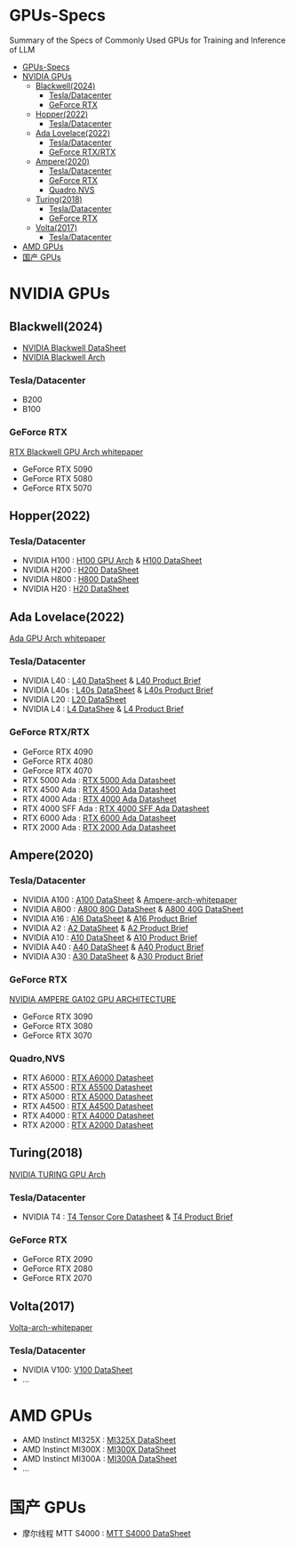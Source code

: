 # GPUs-Specs

Summary of the Specs of Commonly Used GPUs for Training and Inference of LLM

- [GPUs-Specs](#gpus-specs)
- [NVIDIA GPUs](#nvidia-gpus)
  - [Blackwell(2024)](#blackwell2024)
    - [Tesla/Datacenter](#tesladatacenter)
    - [GeForce RTX](#geforce-rtx)
  - [Hopper(2022)](#hopper2022)
    - [Tesla/Datacenter](#tesladatacenter-1)
  - [Ada Lovelace(2022)](#ada-lovelace2022)
    - [Tesla/Datacenter](#tesladatacenter-2)
    - [GeForce RTX/RTX](#geforce-rtxrtx)
  - [Ampere(2020)](#ampere2020)
    - [Tesla/Datacenter](#tesladatacenter-3)
    - [GeForce RTX](#geforce-rtx-1)
    - [Quadro,NVS](#quadronvs)
  - [Turing(2018)](#turing2018)
    - [Tesla/Datacenter](#tesladatacenter-4)
    - [GeForce RTX](#geforce-rtx-2)
  - [Volta(2017)](#volta2017)
    - [Tesla/Datacenter](#tesladatacenter-5)
- [AMD GPUs](#amd-gpus)
- [国产 GPUs](#国产-gpus)

# NVIDIA GPUs

## Blackwell(2024)

- [NVIDIA Blackwell DataSheet](https://resources.nvidia.com/en-us-blackwell-architecture/datasheet)
- [NVIDIA Blackwell Arch](https://resources.nvidia.com/en-us-blackwell-architecture/blackwell-architecture-technical-brief)

### Tesla/Datacenter

- B200
- B100

### GeForce RTX

 [RTX Blackwell GPU Arch whitepaper](https://images.nvidia.com/aem-dam/Solutions/geforce/blackwell/nvidia-rtx-blackwell-gpu-architecture.pdf)

- GeForce RTX 5090 
- GeForce RTX 5080
- GeForce RTX 5070

## Hopper(2022)

### Tesla/Datacenter

- NVIDIA H100 : [H100 GPU Arch](https://resources.nvidia.com/en-us-tensor-core) &  [H100 DataSheet](https://resources.nvidia.com/en-us-tensor-core/nvidia-tensor-core-gpu-datasheet)
- NVIDIA H200 : [H200 DataSheet](https://nvdam.widen.net/s/nb5zzzsjdf/hpc-datasheet-sc23-h200-datasheet-3002446)
- NVIDIA H800 : [H800 DataSheet](https://chaoqing-i.com/upload/20231128/NVIDIA%20H800%20GPU%20Datasheet.pdf)
- NVIDIA H20 : [H20 DataSheet](https://viperatech.com/shop/nvidia-hgx-h20/)

## Ada Lovelace(2022)

[Ada GPU Arch whitepaper](https://images.nvidia.com/aem-dam/Solutions/geforce/ada/nvidia-ada-gpu-architecture.pdf)
### Tesla/Datacenter

- NVIDIA L40  : [L40 DataSheet](https://images.nvidia.com/content/Solutions/data-center/vgpu-L40-datasheet.pdf)  & [L40 Product Brief](https://www.nvidia.com/content/dam/en-zz/Solutions/Data-Center/datasheets/L-40/product-brief-L40.pdf?ncid=no-ncid)
- NVIDIA L40s  : [L40s DataSheet](https://resources.nvidia.com/en-us-l40s/l40s-datasheet-28413) & [L40s Product Brief](https://resources.nvidia.com/en-us-l40s/nvidia-l40s-product)
- NVIDIA L20  : [L20 DataSheet](https://www.hpe.com/psnow/doc/PSN1014837498WWEN)
- NVIDIA L4  : [L4 DataShee](https://nvdam.widen.net/s/rvq98gbwsw/l4-datasheet-2595652)  &  [L4 Product Brief](https://www.nvidia.com/content/dam/en-zz/Solutions/Data-Center/l4/PB-11316-001_v01.pdf)
  
### GeForce RTX/RTX

- GeForce RTX 4090
- GeForce RTX 4080
- GeForce RTX 4070
- RTX 5000 Ada : [RTX 5000 Ada Datasheet](https://resources.nvidia.com/en-us-briefcase-for-datasheets/rtx-5000-ada-datashe)
- RTX 4500 Ada : [RTX 4500 Ada Datasheet](https://resources.nvidia.com/en-us-briefcase-for-datasheets/nvidia-rtx-a4500-dat-1)
- RTX 4000 Ada : [RTX 4000 Ada Datasheet](https://resources.nvidia.com/en-us-briefcase-for-datasheets/rtx-4000-ada-datashe-1)
- RTX 4000 SFF Ada : [RTX 4000 SFF Ada Datasheet](https://resources.nvidia.com/en-us-briefcase-for-datasheets/proviz-rtx-4000-sff)
- RTX 6000 Ada : [RTX 6000 Ada Datasheet](https://resources.nvidia.com/en-us-briefcase-for-datasheets/proviz-print-rtx6000-1)
- RTX 2000 Ada : [RTX 2000 Ada Datasheet](https://resources.nvidia.com/en-us-briefcase-for-datasheets/proviz-rtx-2000-ada)

## Ampere(2020)

### Tesla/Datacenter

- NVIDIA A100 : [A100 DataSheet](https://www.nvidia.com/content/dam/en-zz/Solutions/Data-Center/a100/pdf/nvidia-a100-datasheet-nvidia-us-2188504-web.pdf)  & [Ampere-arch-whitepaper](https://images.nvidia.com/aem-dam/en-zz/Solutions/data-center/nvidia-ampere-architecture-whitepaper.pdf)
- NVIDIA A800 : [A800 80G DataSheet](https://deepbaytech.com/images/nvidia-a800-datasheet-nvidia-a4-2521686-zhCN.pdf) & [A800 40G DataSheet](https://www.nvidia.com/content/dam/en-zz/Solutions/design-visualization/a800/proviz-a800-40gb-datasheet-nvidia-2819988-r5-web.pdf)
- NVIDIA A16  : [A16 DataSheet](https://images.nvidia.cn/content/Solutions/data-center/vgpu-a16-datasheet.pdf) & [A16 Product Brief](https://images.nvidia.cn/content/Solutions/data-center/vgpu-a16-product-brief.pdf)
- NVIDIA A2   : [A2 DataSheet](https://www.nvidia.com/content/dam/en-zz/solutions/data-center/a2/pdf/a2-datasheet.pdf) & [A2 Product Brief](https://www.nvidia.com/content/dam/en-zz/solutions/data-center/a2/pdf/a2-product-brief.pdf)
- NVIDIA A10  : [A10 DataSheet](https://www.nvidia.com/content/dam/en-zz/Solutions/Data-Center/a10/pdf/a10-datasheet.pdf) & [A10 Product Brief](https://www.nvidia.com/content/dam/en-zz/Solutions/Data-Center/a10/pdf/A10-Product-Brief.pdf)
- NVIDIA A40  : [A40 DataSheet](https://images.nvidia.cn/content/Solutions/data-center/a40/nvidia-a40-datasheet.pdf) & [A40 Product Brief](https://www.nvidia.com/content/dam/en-zz/Solutions/Data-Center/a40/NVIDIA%20A40%20Product%20Brief.pdf)
- NVIDIA A30  : [A30 DataSheet](https://www.nvidia.com/content/dam/en-zz/Solutions/data-center/products/a30-gpu/pdf/a30-datasheet.pdf) & [A30 Product Brief](https://www.nvidia.com/content/dam/en-zz/Solutions/data-center/products/a30-gpu/pdf/a30-product-brief.pdf)

### GeForce RTX

[NVIDIA AMPERE GA102 GPU 
ARCHITECTURE](https://www.nvidia.com/content/PDF/nvidia-ampere-ga-102-gpu-architecture-whitepaper-v2.pdf)

- GeForce RTX 3090
- GeForce RTX 3080
- GeForce RTX 3070

### Quadro,NVS

- RTX A6000 : [RTX A6000 Datasheet](https://resources.nvidia.com/en-us-briefcase-for-datasheets/proviz-print-nvidia-1)
- RTX A5500 : [RTX A5500 Datasheet](https://resources.nvidia.com/en-us-briefcase-for-datasheets/proviz-nvidia-rtx-a5500)
- RTX A5000 : [RTX A5000 Datasheet](https://resources.nvidia.com/en-us-briefcase-for-datasheets/nvidia-rtx-a5000-dat-1)
- RTX A4500 : [RTX A4500 Datasheet](https://resources.nvidia.com/en-us-briefcase-for-datasheets/nvidia-rtx-a4500-dat)
- RTX A4000 : [RTX A4000 Datasheet](https://resources.nvidia.com/en-us-briefcase-for-datasheets/nvidia-rtx-a4000-dat)
- RTX A2000 : [RTX A2000 Datasheet](https://resources.nvidia.com/en-us-briefcase-for-datasheets/proviz-print-nvidia-2)

## Turing(2018)

[NVIDIA TURING GPU Arch](https://images.nvidia.cn/aem-dam/Solutions/design-visualization/technologies/turing-architecture/NVIDIA-Turing-Architecture-Whitepaper.pdf?ncid=no-ncid)

### Tesla/Datacenter

- NVIDIA T4  : [T4 Tensor Core Datasheet](https://resources.nvidia.com/en-us-t4/t4-tensor-core-data-sheet?lb-mode=overlay&lb-width=100&lb-height=100) & [T4 Product Brief](https://www.nvidia.com/content/dam/en-zz/Solutions/Data-Center/tesla-t4/t4-tensor-core-product-brief.pdf)

### GeForce RTX

- GeForce RTX 2090
- GeForce RTX 2080
- GeForce RTX 2070

## Volta(2017)

[Volta-arch-whitepaper](https://images.nvidia.com/content/volta-architecture/pdf/volta-architecture-whitepaper.pdf)
### Tesla/Datacenter

- NVIDIA V100: [V100 DataSheet](https://images.nvidia.com/content/technologies/volta/pdf/volta-v100-datasheet-update-us-1165301-r5.pdf)
- …

# AMD GPUs

- AMD Instinct MI325X :  [MI325X DataSheet](https://www.amd.com/content/dam/amd/en/documents/instinct-tech-docs/product-briefs/instinct-mi325x-datasheet.pdf)
- AMD Instinct MI300X : [MI300X DataSheet](https://www.amd.com/content/dam/amd/en/documents/instinct-tech-docs/data-sheets/amd-instinct-mi300x-data-sheet.pdf)
- AMD Instinct MI300A : [MI300A DataSheet](https://www.amd.com/content/dam/amd/en/documents/instinct-tech-docs/data-sheets/amd-instinct-mi300a-data-sheet.pdf)
- …

# 国产 GPUs

- 摩尔线程 MTT S4000 : [MTT S4000 DataSheet](https://en.mthreads.com/product/S4000)
